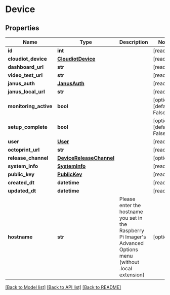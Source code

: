 # Device


## Properties
Name | Type | Description | Notes
------------ | ------------- | ------------- | -------------
**id** | **int** |  | [readonly] 
**cloudiot_device** | [**CloudiotDevice**](CloudiotDevice.md) |  | [readonly] 
**dashboard_url** | **str** |  | [readonly] 
**video_test_url** | **str** |  | [readonly] 
**janus_auth** | [**JanusAuth**](JanusAuth.md) |  | [readonly] 
**janus_local_url** | **str** |  | [readonly] 
**monitoring_active** | **bool** |  | [optional] [default to False]
**setup_complete** | **bool** |  | [optional] [default to False]
**user** | [**User**](User.md) |  | [readonly] 
**octoprint_url** | **str** |  | [readonly] 
**release_channel** | [**DeviceReleaseChannel**](DeviceReleaseChannel.md) |  | [optional] 
**system_info** | [**SystemInfo**](SystemInfo.md) |  | [readonly] 
**public_key** | [**PublicKey**](PublicKey.md) |  | [readonly] 
**created_dt** | **datetime** |  | [readonly] 
**updated_dt** | **datetime** |  | [readonly] 
**hostname** | **str** | Please enter the hostname you set in the Raspberry Pi Imager&#39;s Advanced Options menu (without .local extension) | [optional] 

[[Back to Model list]](../README.md#documentation-for-models) [[Back to API list]](../README.md#documentation-for-api-endpoints) [[Back to README]](../README.md)


